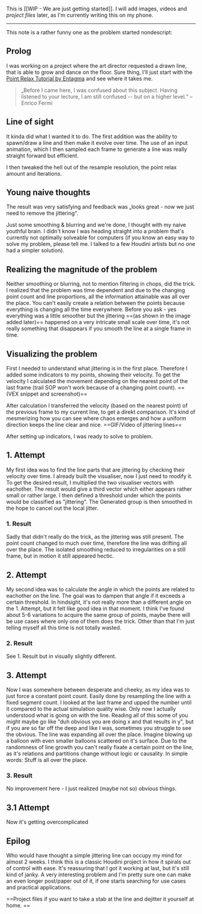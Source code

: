 This is [[WIP - We are just getting started]]. I will add images, videos and _project files_ later, as I'm currently writing this on my phone. 

---

This note is a rather funny one as the problem started nondescript: 

## Prolog
I was working on a project where the art director requested a drawn line, that is able to grow and dance on the floor. Sure thing, I'll just start with the [Point Relax Tutorial by Entagma](https://youtu.be/SOk5qVXrFQA) and see where it takes me. 

> „Before I came here, I was confused about this subject. Having listened to your lecture, I am still confused -- but on a higher level.“ 
> – Enrico Fermi

## Line of sight
It kinda did what I wanted it to do. The first addition was the ability to spawn/draw a line and then make it evolve over time. 
The use of an input animation, which I then sampled each frame to generate a line was really straight forward but efficient.

I then tweaked the hell out of the resample resolution, the point relax amount and iterations. 

## Young naive thoughts
The result was very satisfying and feedback was „looks great - now we just need to remove the jittering“. 

Just some smoothing & blurring and we're done, I thought with my naive youthful brain. I didn't know I was heading straight into a problem that's currently not optimally solveable for computers (if you know an easy way to solve my problem, please tell me. I talked to a few Houdini artists but no one had a simpler solution).

## Realizing the magnitude of the problem
Neither smoothing or blurring, not to mention filtering in chops, did the trick. I realized that the problem was time dependent and due to the changing point count and line proportions, all the information attainable was all over the place. You can't easily create a relation between the points because everything is changing all the time everywhere. 
Before you ask - yes everything was a little smoother but the jittering ==(as shown in the image added later)== happened on a very intricate small scale over time, it's not really something that disappears if you smooth the line at a single frame in time.

## Visualizing the problem
First I needed to understand what jittering is in the first place. Therefore I added some indicators to my points, showing their velocity.
To get the velocity I calculated the movement depending on the nearest point of the last frame (trail SOP won't work because of a changing point count).
==(VEX snippet and screenshot)==

After calculation I transferred the velocity (based on the nearest point) of the previous frame to my current line, to get a direkt comparison. It's kind of mesmerizing how you can see where chaos emerges and how a uniform direction keeps the line clear and nice. 
==GIF/Video of jittering lines==

After setting up indicators, I was ready to solve to problem.

## 1. Attempt
My first idea was to find the line parts that are jittering by checking their velocity over time. I already built the visualiser, now I just need to modify it. To get the desired result, I multiplied the two visualiser vectors with eachother. The result would give a third vector which either appears rather small or rather large. I then defined a threshold under which the points would be classified as "jittering". The Generated group is then smoothed in the hope to cancel out the local jitter.

### 1. Result
Sadly that didn't really do the trick, as the jittering was still present. The point count changed to much over time, therefore the line was drifting all over the place. The isolated smoothing reduced to irregularities on a still frame, but in motion it still appeared hectic.

## 2. Attempt
My second idea was to calculate the angle in which the points are related to eachother on the line. The goal was to dampen that angle if it exceeds a certain threshold. In hindsight, it's not really more than a different angle on the 1. Attempt, but it felt like good idea in that moment. 
I think I've found about 5-6 variations to acquire the same group of points, maybe there will be use cases where only one of them does the trick. Other than that I'm just telling myself all this time is not totally wasted.

### 2. Result
See 1. Result but in visually slightly different.

## 3. Attempt
Now I was somewhere between desperate and cheeky, as my idea was to just force a constant point count. Easily done by resampling the line with a fixed segment count. I looked at the last frame and upped the number until it compared to the actual simulation quality wise.
Only now I actually understood what is going on with the line. Reading all of this some of you might maybe go like "duh obvious you are doing x and that results in y", but if you are so far off the deep and like I was, sometimes you struggle to see the obvious.
The line was expanding all over the place. Imagine blowing up a balloon with even smaller balloons scattered on it's surface. Due to the randomness of line growth you can't really fixate a certain point on the line, as it's relations and partitions change without logic or causality. In simple words: Stuff is all over the place.

### 3. Result
No improvement here - I just realized (maybe not so) obvious things.

## 3.1 Attempt
Now it's getting overcomplicated 





## Epilog
Who would have thought a simple jittering line can occupy my mind for almost 2 weeks. I think this is a classic Houdini project in how it spirals out of control with ease. It's reassuring that I got it working at last, but it's still kind of janky. A very interesting problem and I'm pretty sure one can make an even longer post/paper out of it, if one starts searching for use cases and practical applications. 

==Project files if you want to take a stab at the line and dejitter it yourself at home. ==